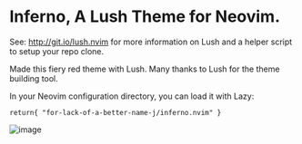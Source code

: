 Inferno, A Lush Theme for Neovim.
===

See: http://git.io/lush.nvim for more information on Lush and a helper script
to setup your repo clone.

Made this fiery red theme with Lush. Many thanks to Lush for the theme building tool.

In your Neovim configuration directory, you can load it with Lazy:


`return{
  "for-lack-of-a-better-name-j/inferno.nvim"
}`


![image](https://github.com/user-attachments/assets/15fc8c69-1a30-4c85-b467-7f9ebe06d42a)
